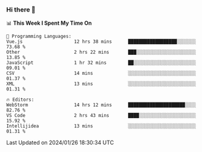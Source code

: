 ### Hi there 👋

<!--
**asdf12303116/asdf12303116** is a ✨ _special_ ✨ repository because its `README.md` (this file) appears on your GitHub profile.

Here are some ideas to get you started:

- 🔭 I’m currently working on ...
- 🌱 I’m currently learning ...
- 👯 I’m looking to collaborate on ...
- 🤔 I’m looking for help with ...
- 💬 Ask me about ...
- 📫 How to reach me: ...
- 😄 Pronouns: ...
- ⚡ Fun fact: ...
-->

<!--START_SECTION:waka-->
📊 **This Week I Spent My Time On** 

```text
💬 Programming Languages: 
Vue.js                   12 hrs 38 mins      ██████████████████░░░░░░░   73.68 % 
Other                    2 hrs 22 mins       ███░░░░░░░░░░░░░░░░░░░░░░   13.85 % 
JavaScript               1 hr 32 mins        ██░░░░░░░░░░░░░░░░░░░░░░░   09.01 % 
CSV                      14 mins             ░░░░░░░░░░░░░░░░░░░░░░░░░   01.37 % 
XML                      13 mins             ░░░░░░░░░░░░░░░░░░░░░░░░░   01.31 % 

🔥 Editors: 
WebStorm                 14 hrs 12 mins      █████████████████████░░░░   82.76 % 
VS Code                  2 hrs 43 mins       ████░░░░░░░░░░░░░░░░░░░░░   15.92 % 
Intellijidea             13 mins             ░░░░░░░░░░░░░░░░░░░░░░░░░   01.31 % 
```


 Last Updated on 2024/01/26 18:30:34 UTC
<!--END_SECTION:waka-->
